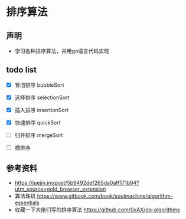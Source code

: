 # 排序算法

## 声明
* 学习各种排序算法，并用go语言代码实现

## todo list
- [x] 冒泡排序 bubbleSort
- [x] 选择排序 selectionSort
- [x] 插入排序 insertionSort
- [x] 快速排序 quickSort
- [ ] 归并排序 mergeSort
- [ ] 桶排序


## 参考资料
* https://juejin.im/post/5b9492def265da0aff171b94?utm_source=gold_browser_extension
* 算法珠玑 https://www.gitbook.com/book/soulmachine/algorithm-essentials
* 收藏一下大佬们写的排序算法 https://github.com/0xAX/go-algorithms
